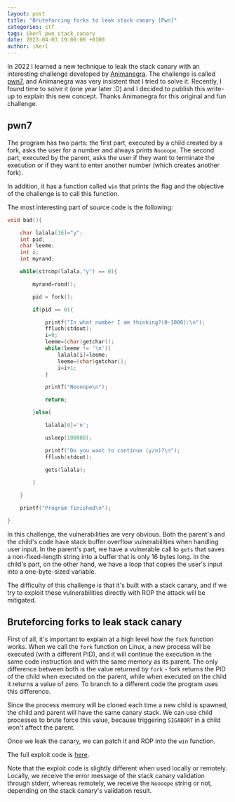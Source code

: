 ```yaml
---
layout: post
title: "Bruteforcing forks to leak stack canary [Pwn]"
categories: ctf
tags: ikerl pwn stack_canary
date: 2023-04-03 19:00:00 +0100
author: ikerl
---
```


In 2022 I learned a new technique to leak the stack canary with an interesting challenge developed by [Animanegra](https://underc0de.org/foro/profile/?u=64559). The challenge is called [pwn7](https://bitbucket.org/tlmsec/ctf/src/master/dockers/pwn7/), and Animanegra was very insistent that I tried to solve it. Recently, I found time to solve it (one year later :D) and I decided to publish this write-up to explain this new concept. Thanks Animanegra for this original and fun challenge.

## pwn7

The program has two parts: the first part, executed by a child created by a fork, asks the user for a number and always prints `Noooope`. The second part, executed by the parent, asks the user if they want to terminate the execution or if they want to enter another number (which creates another fork). 

In addition, it has a function called `win` that prints the flag and the objective of the challenge is to call this function.

The most interesting part of source code is the following:

```c
void bad(){

	char lalala[16]="y";
	int pid;
	char leeme;
	int i;
	int myrand;

	while(strcmp(lalala,"y") == 0){

		myrand=rand();

		pid = fork();

		if(pid == 0){

			printf("In what number I am thinking?(0-1000):\n");
			fflush(stdout);
			i=0;
			leeme=(char)getchar();
			while(leeme != '\n'){
				lalala[i]=leeme;
				leeme=(char)getchar();
				i=i+1;
			}

			printf("Noooope\n");

			return;

		}else{

			lalala[0]='n';

			usleep(100000);

			printf("Do you want to continue (y/n)?\n");
			fflush(stdout);

			gets(lalala);
	
		}

	}

	printf("Program finished\n");

}
```

In this challenge, the vulnerabilities are very obvious. Both the parent's and the child's code have stack buffer overflow vulnerabilities when handling user input. In the parent's part, we have a vulnerable call to `gets` that saves a non-fixed-length string into a buffer that is only 16 bytes long. In the child's part, on the other hand, we have a loop that copies the user's input into a one-byte-sized variable.

The difficulty of this challenge is that it's built with a stack canary, and if we try to exploit these vulnerabilities directly with ROP the attack will be mitigated.

## Bruteforcing forks to leak stack canary

First of all, it's important to explain at a high level how the `fork` function works. When we call the `fork` function on Linux, a new process will be executed (with a different PID), and it will continue the execution in the same code instruction and with the same memory as its parent. The only difference between both is the value returned by `fork` - fork returns the PID of the child when executed on the parent, while when executed on the child it returns a value of zero. To branch to a different code the program uses this difference.

Since the process memory will be cloned each time a new child is spawned, the child and parent will have the same canary stack. We can use child processes to brute force this value, because triggering `SIGABORT` in a child won't affect the parent.

Once we leak the canary, we can patch it and ROP into the `win` function.

The full exploit code is [here](https://gist.github.com/ikerl/ca9aaa94680cb861a5b6bc02d8588b82).

Note that the exploit code is slightly different when used locally or remotely. Locally, we receive the error message of the stack canary validation through stderr, whereas remotely, we receive the `Noooope` string or not, depending on the stack canary's validation result.